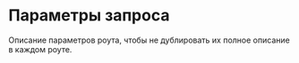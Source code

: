 # Параметры запроса

Описание параметров роута, чтобы не дублировать их полное описание в каждом роуте.
